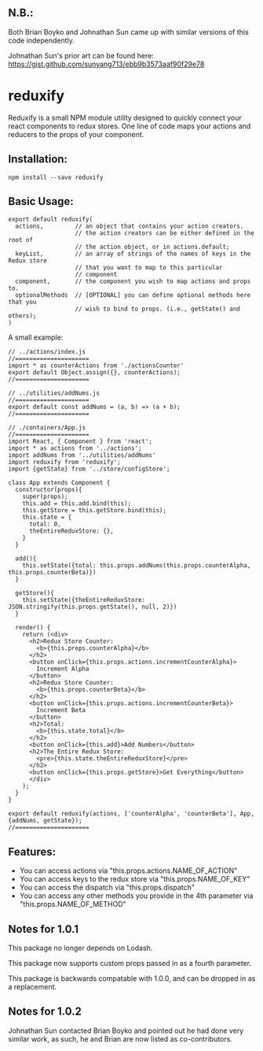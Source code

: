 ## N.B.:

Both Brian Boyko and Johnathan Sun came up with similar versions of this code independently.

Johnathan Sun's prior art can be found here: https://gist.github.com/sunyang713/ebb9b3573aaf90f29e78

# reduxify

Reduxify is a small NPM module utility designed to quickly connect your react components to redux stores. One line of code maps your actions and reducers to the props of your component.  

## Installation:

```
npm install --save reduxify
```

## Basic Usage:

```
export default reduxify(
  actions,         // an object that contains your action creators.
                   // the action creators can be either defined in the root of
                   // the action object, or in actions.default;
  keyList,         // an array of strings of the names of keys in the Redux store
                   // that you want to map to this particular
                   // component
  component,       // the component you wish to map actions and props to.
  optionalMethods  // [OPTIONAL] you can define optional methods here that you
                   // wish to bind to props. (i.e., getState() and others);  
)
```

A small example:

```
// ../actions/index.js
//=====================
import * as counterActions from './actionsCounter'
export default Object.assign({}, counterActions);
//=====================

// ../utilities/addNums.js
//=====================
export default const addNums = (a, b) => (a + b);
//=====================

// ./containers/App.js
//=====================
import React, { Component } from 'react';
import * as actions from '../actions';
import addNums from '../utilities/addNums'
import reduxify from 'reduxify';
import {getState} from '../store/configStore';

class App extends Component {
  constructor(props){
    super(props);
    this.add = this.add.bind(this);
    this.getStore = this.getStore.bind(this);
    this.state = {
      total: 0,
      theEntireReduxStore: {},
    }
  }

  add(){
    this.setState({total: this.props.addNums(this.props.counterAlpha, this.props.counterBeta)})
  }

  getStore(){
    this.setState({theEntireReduxStore: JSON.stringify(this.props.getState(), null, 2)})
  }

  render() {
    return (<div>
      <h2>Redux Store Counter:
        <b>{this.props.counterAlpha}</b>
      </h2>
      <button onClick={this.props.actions.incrementCounterAlpha}>
        Increment Alpha
      </button>
      <h2>Redux Store Counter:
        <b>{this.props.counterBeta}</b>
      </h2>
      <button onClick={this.props.actions.incrementCounterBeta}>
        Increment Beta
      </button>
      <h2>Total:
        <b>{this.state.total}</b>
      </h2>
      <button onClick={this.add}>Add Numbers</button>
      <h2>The Entire Redux Store:
        <pre>{this.state.theEntireReduxStore}</pre>
      </h2>
      <button onClick={this.props.getStore}>Get Everything</button>
      </div>
    );
  }
}

export default reduxify(actions, ['counterAlpha', 'counterBeta'], App, {addNums, getState});
//=====================

```

## Features:

* You can access actions via "this.props.actions.NAME_OF_ACTION"
* You can access keys to the redux store via "this.props.NAME_OF_KEY"
* You can access the dispatch via "this.props.dispatch"
* You can access any other methods you provide in the 4th parameter via "this.props.NAME_OF_METHOD"

## Notes for 1.0.1

This package no longer depends on Lodash.

This package now supports custom props passed in as a fourth parameter.

This package is backwards compatable with 1.0.0, and can be dropped in as a replacement.

## Notes for 1.0.2

Johnathan Sun contacted Brian Boyko and pointed out he had done very similar work, as such, he and Brian are now listed as co-contributors.  
